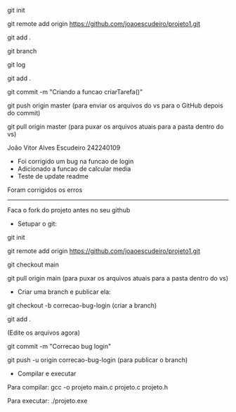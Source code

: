 git init

git remote add origin https://github.com/joaoescudeiro/projeto1.git

git add .

git branch

git log

git add .

git commit -m "Criando a funcao criarTarefa()"

git push origin master (para enviar os arquivos do vs para o GitHub depois do commit)

git pull origin master (para puxar os arquivos atuais para a pasta dentro do vs)


João Vitor Alves Escudeiro 242240109
- Foi corrigido um bug na funcao de login
- Adicionado a funcao de calcular media
- Teste de update readme

Foram corrigidos os erros



----------------------------------------------------------------------------------------------------------------------------------




Faca o fork do projeto antes no seu github


- Setupar o git:

git init

git remote add origin https://github.com/joaoescudeiro/projeto1.git

git checkout main

git pull origin main (para puxar os arquivos atuais para a pasta dentro do vs)



- Criar uma branch e publicar ela:

git checkout -b correcao-bug-login (criar a branch)

git add .

(Edite os arquivos agora)

git commit -m "Correcao bug login"

git push -u origin correcao-bug-login (para publicar o branch)


- Compilar e executar

Para compilar:
gcc -o projeto main.c projeto.c projeto.h  


Para executar:
./projeto.exe




